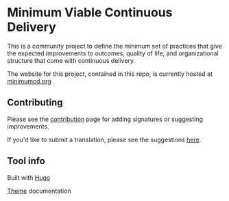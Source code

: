 # Minimum Viable Continuous Delivery

This is a community project to define the minimum set of practices that give the expected improvements to outcomes, quality of life, and organizational structure that come with continuous delivery.

The website for this project, contained in this repo, is currently hosted at [minimumcd.org](https://minimumcd.org/minimumcd/)

## Contributing

Please see the [contribution](CONTRIBUTING.md) page for adding signatures or suggesting improvements.

If you'd like to submit a translation, please see the suggestions [here](TRANSLATING.md).

## Tool info

Built with [Hugo](https://gohugo.io/)

[Theme](https://docport.netlify.app/docport-theme/) documentation
